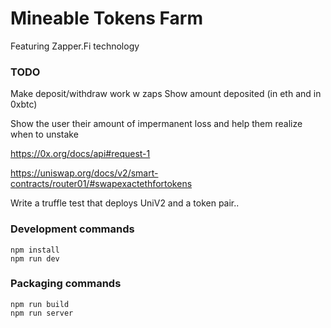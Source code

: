 # Mineable Tokens Farm

Featuring Zapper.Fi technology



### TODO
Make deposit/withdraw work w zaps
Show amount deposited (in eth and in 0xbtc)

Show the user their amount of impermanent loss and help them realize when to unstake

https://0x.org/docs/api#request-1

https://uniswap.org/docs/v2/smart-contracts/router01/#swapexactethfortokens

Write a truffle test that deploys UniV2 and a token pair..

### Development commands
```
npm install
npm run dev
```

### Packaging commands
```
npm run build
npm run server
```
